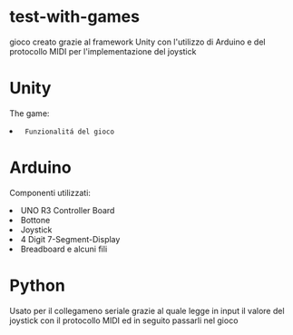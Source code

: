 # test-with-games
gioco creato grazie al framework Unity con l'utilizzo di Arduino e del protocollo MIDI per l'implementazione del joystick


# Unity 
The game:<br>
<li><code> Funzionalitá del gioco </code></li>



# Arduino 
Componenti utilizzati:
<li>UNO R3 Controller Board</li>
<li>Bottone</li>
<li>Joystick</li>
<li>4 Digit 7-Segment-Display</li>
<li>Breadboard e alcuni fili</li>

# Python
Usato per il collegameno seriale grazie al quale legge in input il valore del joystick
con il protocollo MIDI ed in seguito passarli nel gioco
